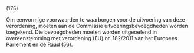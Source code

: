 (175)

Om eenvormige voorwaarden te waarborgen voor de uitvoering van deze verordening, moeten aan de Commissie uitvoeringsbevoegdheden worden toegekend. Die bevoegdheden moeten worden uitgeoefend in overeenstemming met verordening (EU) nr. 182/2011 van het Europees Parlement en de Raad [(56)](#ntr56-L_202401689NL.000101-E0056).
